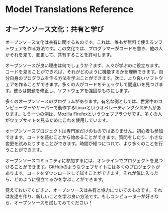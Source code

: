 # Model Translations Reference

## オープンソース文化：共有と学び

オープンソース文化は共有に関するものです。これは、誰もが無料で使えるソフトウェアを作る方法です。この文化では、プログラマーがコードを書き、他の人がそれを見て、変更して、共有することを許可します。

オープンソースが良い理由は何でしょうか？まず、人々が学ぶのに役立ちます。コードを見ることができれば、それがどのように機能するかを理解できます。自分自身のプログラムを作る方法を学ぶことができます。次に、より良いソフトウェアを作ることができます。多くの人がコードをチェックして間違いを見つけます。彼らは問題を修正し、ソフトウェアを強固なものにします。

多くのオープンソースのプログラムがあります。有名な例としては、世界中のコンピューターやサーバーで動作するLinuxというオペレーティングシステムがあります。もう一つの例は、Mozilla Firefoxというウェブブラウザです。多くの人がウェブサイトを見るためにこれを使用しています。

オープンソースプロジェクトは専門家だけのものではありません。初心者も参加できます。コードを読むことから始めることができます。質問をしたり、小さな変更を試みたりすることができます。時間が経つにつれて、より多くのことを行うことができます。

オープンソースコミュニティに参加するには、オンラインでプロジェクトを見つけることができます。GitHubのようなウェブサイトには多くのプロジェクトがあります。コードをダウンロードして試すことができます。それが気に入ったら、どのように役立てるかを学ぶことができます。

覚えておいてください、オープンソースは共有と協力についてのものです。それは友達を作り、新しいことを学ぶ良い方法です。もしコンピューターが好きなら、オープンソースを試してみてください！